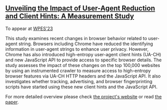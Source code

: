 ## [Unveiling the Impact of User-Agent Reduction and Client Hints: A Measurement Study](https://homes.esat.kuleuven.be/~asenol/ua-reduction/user_agent_reduction_wpes_23.pdf)

To appear at [WPES'23](https://www.wpes2023.conf.kth.se/)

This study examines recent changes in browser behavior related to user-agent string. Browsers including Chrome have reduced the identifying information in user-agent strings to enhance user privacy. However, Chrome has also introduced high-entropy user-agent client hints (UA-CH) and new JavaScript API to provide access to specific browser details. The study assesses the impact of these changes on the top 100,000 websites by using an instrumented crawler to measure access to high-entropy browser features via UA-CH HTTP headers and the JavaScript API. It also investigates whether tracking, advertising, and browser fingerprinting scripts have started using these new client hints and the JavaScript API.

For more detailed overview please check [the project's website](https://homes.esat.kuleuven.be/~asenol/ua-reduction/) or read [the paper](https://homes.esat.kuleuven.be/~asenol/ua-reduction/user_agent_reduction_wpes_23.pdf).
